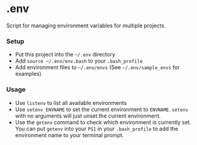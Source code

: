 # .env

Script for managing environment variables for multiple projects.

### Setup

- Put this project into the `~/.env` directory
- Add `source ~/.env/env.bash` to your `.bash_profile`
- Add environment files to `~/.env/envs` (See `~/.env/sample_envs` for examples)

### Usage

- Use `listenv` to list all available environments
- Use `setenv ENVNAME` to set the current environment to `ENVNAME`. `setenv` with no arguments will just unset the current environment.
- Use the `getenv` command to check which environment is currently set. You can put `getenv` into your `PS1` in your `.bash_profile` to add the environment name to your terminal prompt.


